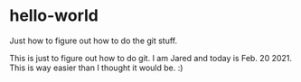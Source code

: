 # hello-world
Just how to figure out how to do the git stuff.

This is just to figure out how to do git. I am Jared and today is Feb. 20 2021. This is way easier than I thought it would be. :)
